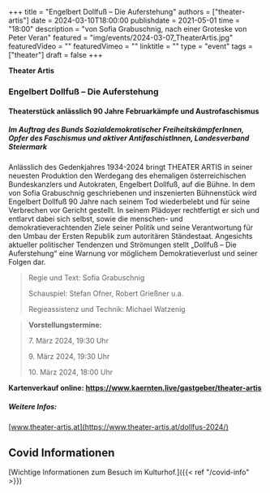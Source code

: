 +++
title = "Engelbert Dollfuß – Die Auferstehung"
authors = ["theater-artis"]
date = 2024-03-10T18:00:00
publishdate = 2021-05-01
time = "18:00"
description = "von Sofia Grabuschnig, nach einer Groteske von Peter Veran"
featured = "img/events/2024-03-07_TheaterArtis.jpg"
featuredVideo = ""
featuredVimeo = ""
linktitle = ""
type = "event"
tags = ["theater"]
draft = false
+++


**Theater Artis**

### Engelbert Dollfuß – Die Auferstehung
#### Theaterstück anlässlich 90 Jahre Februarkämpfe und Austrofaschismus
##### Im Auftrag des Bunds Sozialdemokratischer FreiheitskämpferInnen, Opfer des Faschismus und aktiver AntifaschistInnen, Landesverband Steiermark


Anlässlich des Gedenkjahres 1934-2024 bringt THEATER ARTIS in seiner neuesten Produktion den Werdegang des ehemaligen österreichischen Bundeskanzlers und Autokraten, Engelbert Dollfuß, auf die Bühne. In dem von Sofia Grabuschnig geschriebenen und inszenierten Bühnenstück wird Engelbert Dollfuß 90 Jahre nach seinem Tod wiederbelebt und für seine Verbrechen vor Gericht gestellt. In seinem Plädoyer rechtfertigt er sich und entlarvt dabei sich selbst, sowie die menschen- und demokratieverachtenden Ziele seiner Politik und seine Verantwortung für den Umbau der Ersten Republik zum autoritären Ständestaat.
Angesichts aktueller politischer Tendenzen und Strömungen stellt „Dollfuß – Die Auferstehung“ eine Warnung vor möglichem Demokratieverlust und seiner Folgen dar.

>Regie und Text: Sofia Grabuschnig
>
>Schauspiel: Stefan Ofner, Robert Grießner u.a.
>
>Regieassistenz und Technik: Michael Watzenig


>**Vorstellungstermine:**
>
> 7\. März 2024, 19:30 Uhr
>
> 9\. März 2024, 19:30 Uhr
>
> 10\. März 2024, 18:00 Uhr


**Kartenverkauf online: https://www.kaernten.live/gastgeber/theater-artis**
##### Weitere Infos:
[www.theater-artis.at](https://www.theater-artis.at/dollfus-2024/)



## Covid Informationen

[Wichtige Informationen zum Besuch im Kulturhof.]({{< ref "/covid-info" >}})
